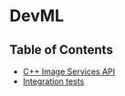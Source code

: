 # DevML

## Table of Contents

- [C++ Image Services API](#introduction)
- [Integration tests](house_prices/house_prices_multiple_regression_models.ipynb)
